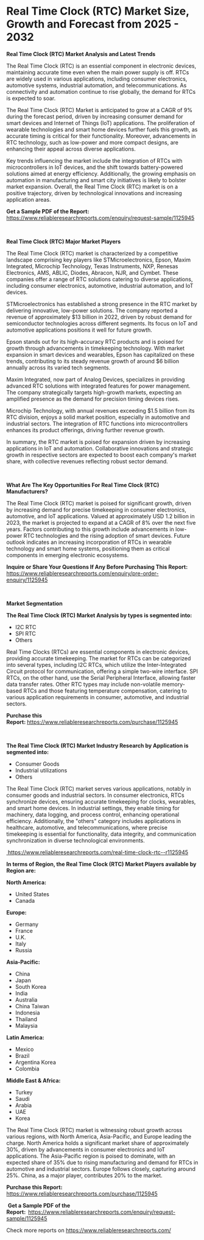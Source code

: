 <p><h1>Real Time Clock (RTC) Market Size, Growth and Forecast from 2025 - 2032</h1></p><p><strong>Real Time Clock (RTC) Market Analysis and Latest Trends</strong></p>
<p><p>The Real Time Clock (RTC) is an essential component in electronic devices, maintaining accurate time even when the main power supply is off. RTCs are widely used in various applications, including consumer electronics, automotive systems, industrial automation, and telecommunications. As connectivity and automation continue to rise globally, the demand for RTCs is expected to soar.</p><p>The Real Time Clock (RTC) Market is anticipated to grow at a CAGR of 9% during the forecast period, driven by increasing consumer demand for smart devices and Internet of Things (IoT) applications. The proliferation of wearable technologies and smart home devices further fuels this growth, as accurate timing is critical for their functionality. Moreover, advancements in RTC technology, such as low-power and more compact designs, are enhancing their appeal across diverse applications.</p><p>Key trends influencing the market include the integration of RTCs with microcontrollers in IoT devices, and the shift towards battery-powered solutions aimed at energy efficiency. Additionally, the growing emphasis on automation in manufacturing and smart city initiatives is likely to bolster market expansion. Overall, the Real Time Clock (RTC) market is on a positive trajectory, driven by technological innovations and increasing application areas.</p></p>
<p><strong>Get a Sample PDF of the Report:&nbsp;</strong> <a href="https://www.reliableresearchreports.com/enquiry/request-sample/1125945?utm_campaign=2224&utm_medium=2&utm_source=Github&utm_content=ia&utm_term=06042025&utm_id=real-time-clock-rtc">https://www.reliableresearchreports.com/enquiry/request-sample/1125945</a></p>
<p>&nbsp;</p>
<p><strong>Real Time Clock (RTC) Major Market Players</strong></p>
<p><p>The Real Time Clock (RTC) market is characterized by a competitive landscape comprising key players like STMicroelectronics, Epson, Maxim Integrated, Microchip Technology, Texas Instruments, NXP, Renesas Electronics, AMS, ABLIC, Diodes, Abracon, NJR, and Cymbet. These companies offer a range of RTC solutions catering to diverse applications, including consumer electronics, automotive, industrial automation, and IoT devices.</p><p>STMicroelectronics has established a strong presence in the RTC market by delivering innovative, low-power solutions. The company reported a revenue of approximately $13 billion in 2022, driven by robust demand for semiconductor technologies across different segments. Its focus on IoT and automotive applications positions it well for future growth.</p><p>Epson stands out for its high-accuracy RTC products and is poised for growth through advancements in timekeeping technology. With market expansion in smart devices and wearables, Epson has capitalized on these trends, contributing to its steady revenue growth of around $6 billion annually across its varied tech segments.</p><p>Maxim Integrated, now part of Analog Devices, specializes in providing advanced RTC solutions with integrated features for power management. The company strategically targets high-growth markets, expecting an amplified presence as the demand for precision timing devices rises.</p><p>Microchip Technology, with annual revenues exceeding $1.5 billion from its RTC division, enjoys a solid market position, especially in automotive and industrial sectors. The integration of RTC functions into microcontrollers enhances its product offerings, driving further revenue growth.</p><p>In summary, the RTC market is poised for expansion driven by increasing applications in IoT and automation. Collaborative innovations and strategic growth in respective sectors are expected to boost each company's market share, with collective revenues reflecting robust sector demand.</p></p>
<p>&nbsp;</p>
<p><strong>What Are The Key Opportunities For Real Time Clock (RTC) Manufacturers?</strong></p>
<p><p>The Real Time Clock (RTC) market is poised for significant growth, driven by increasing demand for precise timekeeping in consumer electronics, automotive, and IoT applications. Valued at approximately USD 1.2 billion in 2023, the market is projected to expand at a CAGR of 8% over the next five years. Factors contributing to this growth include advancements in low-power RTC technologies and the rising adoption of smart devices. Future outlook indicates an increasing incorporation of RTCs in wearable technology and smart home systems, positioning them as critical components in emerging electronic ecosystems.</p></p>
<p><strong>Inquire or Share Your Questions If Any Before Purchasing This Report:</strong> <a href="https://www.reliableresearchreports.com/enquiry/pre-order-enquiry/1125945?utm_campaign=2224&utm_medium=2&utm_source=Github&utm_content=ia&utm_term=06042025&utm_id=real-time-clock-rtc">https://www.reliableresearchreports.com/enquiry/pre-order-enquiry/1125945</a></p>
<p>&nbsp;</p>
<p><strong>Market Segmentation</strong></p>
<p><strong>The Real Time Clock (RTC) Market Analysis by types is segmented into:</strong></p>
<p><ul><li>I2C RTC</li><li>SPI RTC</li><li>Others</li></ul></p>
<p><p>Real Time Clocks (RTCs) are essential components in electronic devices, providing accurate timekeeping. The market for RTCs can be categorized into several types, including I2C RTCs, which utilize the Inter-Integrated Circuit protocol for communication, offering a simple two-wire interface. SPI RTCs, on the other hand, use the Serial Peripheral Interface, allowing faster data transfer rates. Other RTC types may include non-volatile memory-based RTCs and those featuring temperature compensation, catering to various application requirements in consumer, automotive, and industrial sectors.</p></p>
<p><strong>Purchase this Report:&nbsp;</strong><a href="https://www.reliableresearchreports.com/purchase/1125945?utm_campaign=2224&utm_medium=2&utm_source=Github&utm_content=ia&utm_term=06042025&utm_id=real-time-clock-rtc">https://www.reliableresearchreports.com/purchase/1125945</a></p>
<p>&nbsp;</p>
<p><strong>The Real Time Clock (RTC) Market Industry Research by Application is segmented into:</strong></p>
<p><ul><li>Consumer Goods</li><li>Industrial utilizations</li><li>Others</li></ul></p>
<p><p>The Real Time Clock (RTC) market serves various applications, notably in consumer goods and industrial sectors. In consumer electronics, RTCs synchronize devices, ensuring accurate timekeeping for clocks, wearables, and smart home devices. In industrial settings, they enable timing for machinery, data logging, and process control, enhancing operational efficiency. Additionally, the "others" category includes applications in healthcare, automotive, and telecommunications, where precise timekeeping is essential for functionality, data integrity, and communication synchronization in diverse technological environments.</p></p>
<p><a href="https://www.reliableresearchreports.com/real-time-clock-rtc--r1125945?utm_campaign=2224&utm_medium=2&utm_source=Github&utm_content=ia&utm_term=06042025&utm_id=real-time-clock-rtc">&nbsp;https://www.reliableresearchreports.com/real-time-clock-rtc--r1125945</a></p>
<p><strong>In terms of Region, the Real Time Clock (RTC) Market Players available by Region are:</strong></p>
<p>
    <p> <strong> North America: </strong>
        <ul>
            <li>United States</li>
            <li>Canada</li>
        </ul>
        </p> 
    <p> <strong> Europe: </strong>
        <ul>
            <li>Germany</li>
            <li>France</li>
            <li>U.K.</li>
            <li>Italy</li>
            <li>Russia</li>
        </ul>
        </p> 
    <p> <strong> Asia-Pacific: </strong>
        <ul>
            <li>China</li>
            <li>Japan</li>
            <li>South Korea</li>
            <li>India</li>
            <li>Australia</li>
            <li>China Taiwan</li>
            <li>Indonesia</li>
            <li>Thailand</li>
            <li>Malaysia</li>
        </ul>
        </p> 
    <p> <strong> Latin America: </strong>
        <ul>
            <li>Mexico</li>
            <li>Brazil</li>
            <li>Argentina Korea</li>
            <li>Colombia</li>
        </ul>
        </p> 
    <p> <strong> Middle East & Africa: </strong>
        <ul>
            <li>Turkey</li>
            <li>Saudi</li>
            <li>Arabia</li>
            <li>UAE</li>
            <li>Korea</li>
        </ul>
    </p>
    </p>
<p><p>The Real Time Clock (RTC) market is witnessing robust growth across various regions, with North America, Asia-Pacific, and Europe leading the charge. North America holds a significant market share of approximately 30%, driven by advancements in consumer electronics and IoT applications. The Asia-Pacific region is poised to dominate, with an expected share of 35% due to rising manufacturing and demand for RTCs in automotive and industrial sectors. Europe follows closely, capturing around 25%. China, as a major player, contributes 20% to the market.</p></p>
<p><strong>Purchase this Report: </strong><a href="https://www.reliableresearchreports.com/purchase/1125945?utm_campaign=2224&utm_medium=2&utm_source=Github&utm_content=ia&utm_term=06042025&utm_id=real-time-clock-rtc">https://www.reliableresearchreports.com/purchase/1125945</a></p>
<p>&nbsp;<strong>Get a Sample PDF of the Report:&nbsp;&nbsp;</strong><a href="https://www.reliableresearchreports.com/enquiry/request-sample/1125945?utm_campaign=2224&utm_medium=2&utm_source=Github&utm_content=ia&utm_term=06042025&utm_id=real-time-clock-rtc">https://www.reliableresearchreports.com/enquiry/request-sample/1125945</a></p>
<p><strong></strong></p>
<p>Check more reports on <a href="https://www.reliableresearchreports.com/?utm_campaign=2224&utm_medium=2&utm_source=Github&utm_content=ia&utm_term=06042025&utm_id=real-time-clock-rtc">https://www.reliableresearchreports.com/</a></p>